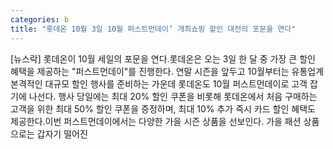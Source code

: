 ```yaml
---
categories: b
title: "롯데온 10월 3일 10월 퍼스트먼데이’ 개최쇼핑 할인 대전의 포문을 연다"
---
```

[뉴스락] 롯데온이 10월 세일의 포문을 연다.롯데온은 오는 3일 한 달 중 가장 큰 할인 혜택을 제공하는 "퍼스트먼데이"를 진행한다. 연말 시즌을 앞두고 10월부터는 유통업계 본격적인 대규모 할인 행사를 준비하는 가운데 롯데온도 10월 퍼스트먼데이로 고객 잡기에 나선다. 행사 당일에는 최대 20% 할인 쿠폰을 비롯해 롯데온에서 처음 구매하는 고객을 위한 최대 50% 할인 쿠폰을 증정하며, 최대 10% 추가 즉시 카드 할인 혜택도 제공한다.이번 퍼스트먼데이에서는 다양한 가을 시즌 상품을 선보인다. 가을 패션 상품으로는 갑자기 떨어진